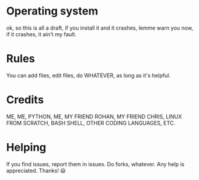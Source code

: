 # Operating system
ok, so this is all a draft, if you install it and it crashes, lemme warn you now, if it crashes, it ain't my fault.
# Rules
You can add files, edit files, do WHATEVER, as long as it's helpful.
# Credits
ME, ME, PYTHON, ME, MY FRIEND ROHAN, MY FRIEND CHRIS, LINUX FROM SCRATCH, BASH SHELL, OTHER CODING LANGUAGES, ETC.
# Helping
If you find issues, report them in issues. Do forks, whatever. Any help is appreciated. Thanks! 😃


